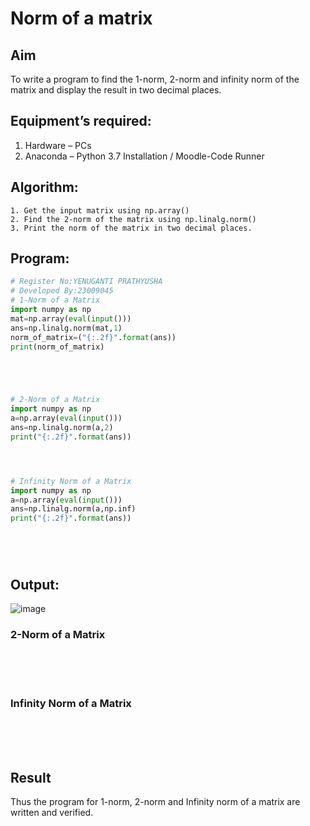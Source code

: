 # Norm of a matrix
## Aim
To write a program to find the 1-norm, 2-norm and infinity norm of the matrix and display the result in two decimal places.
## Equipment’s required:
1.	Hardware – PCs
2.	Anaconda – Python 3.7 Installation / Moodle-Code Runner
## Algorithm:
	1. Get the input matrix using np.array()   
    2. Find the 2-norm of the matrix using np.linalg.norm()
	3. Print the norm of the matrix in two decimal places.
## Program:
```Python
# Register No:YENUGANTI PRATHYUSHA
# Developed By:23009045
# 1-Norm of a Matrix
import numpy as np
mat=np.array(eval(input())) 
ans=np.linalg.norm(mat,1)
norm_of_matrix=("{:.2f}".format(ans))
print(norm_of_matrix)





# 2-Norm of a Matrix
import numpy as np
a=np.array(eval(input()))
ans=np.linalg.norm(a,2)
print("{:.2f}".format(ans))




# Infinity Norm of a Matrix
import numpy as np
a=np.array(eval(input()))
ans=np.linalg.norm(a,np.inf)
print("{:.2f}".format(ans))






```
## Output:
![image](https://github.com/etjabajasphin/Norm-of-a-matrix/assets/147474424/393cd67b-14ee-41ab-a17d-2c1bf2ded9ba)


### 2-Norm of a Matrix
<br>
<br>
<br>

### Infinity Norm of a Matrix
<br>
<br>
<br>

## Result
Thus the program for 1-norm, 2-norm and Infinity norm of a matrix are written and verified.
